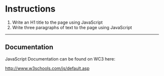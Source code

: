 # Instructions

1. Write an H1 title to the page using JavaScript
2. Write three paragraphs of text to the page using JavaScript

---
## Documentation

JavaScript Documentation can be found on WC3 here:

http://www.w3schools.com/js/default.asp
